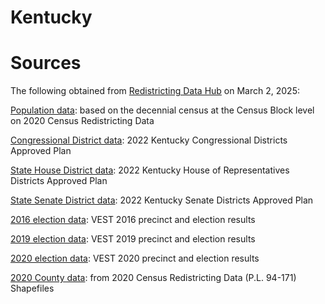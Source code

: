 # Kentucky

# **Sources**

The following obtained from [Redistricting Data Hub](https://redistrictingdatahub.org/) on March 2, 2025:

[Population data](https://redistrictingdatahub.org/dataset/kentucky-block-pl-94171-2020-by-table/): based on the decennial census at the Census Block level on 2020 Census Redistricting Data

[Congressional District data](https://redistrictingdatahub.org/dataset/2022-kentucky-congressional-districts-approved-plan/): 2022 Kentucky Congressional Districts Approved Plan

[State House District data](https://redistrictingdatahub.org/dataset/2022-kentucky-house-of-representatives-districts-approved-plan/): 2022 Kentucky House of Representatives Districts Approved Plan

[State Senate District data](https://redistrictingdatahub.org/dataset/2022-kentucky-senate-districts-approved-plan/): 2022 Kentucky Senate Districts Approved Plan

[2016 election data](https://redistrictingdatahub.org/dataset/vest-2016-kentucky-precinct-and-election-results/): VEST 2016 precinct and election results 

[2019 election data](https://redistrictingdatahub.org/dataset/vest-2019-kentucky-precinct-boundaries-and-election-results-shapefile/): VEST 2019 precinct and election results

[2020 election data](https://redistrictingdatahub.org/dataset/vest-2020-kentucky-precinct-and-election-results/): VEST 2020 precinct and election results

[2020 County data](https://redistrictingdatahub.org/dataset/kentucky-county-pl-94171-2020/): from 2020 Census Redistricting Data (P.L. 94-171) Shapefiles
